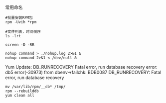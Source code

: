 常用命名

```shell
#批量安装RPM包
rpm -Uvih *rpm

#文件列表，时间倒序
ls -lrt

screen -D -RR

nohup command > ./nohup.log 2>&1 &
nohup command 2>&1 < /dev/null &

```



Yum Update: DB_RUNRECOVERY Fatal error, run database recovery
error: db5 error(-30973) from dbenv->failchk: BDB0087 DB_RUNRECOVERY: Fatal error, run database recovery

```shell
mv /var/lib/rpm/__db* /tmp/
rpm --rebuilddb
yum clean all
```